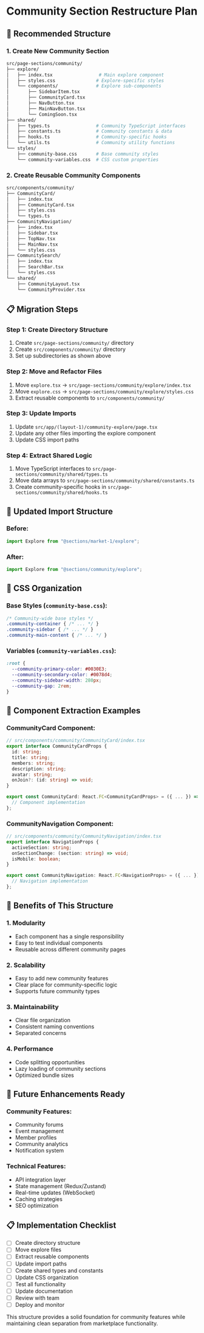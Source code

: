 # Community Section Restructure Plan

## 🎯 Recommended Structure

### 1. Create New Community Section
```bash
src/page-sections/community/
├── explore/
│   ├── index.tsx                 # Main explore component
│   ├── styles.css               # Explore-specific styles
│   └── components/              # Explore sub-components
│       ├── SidebarItem.tsx
│       ├── CommunityCard.tsx
│       ├── NavButton.tsx
│       ├── MainNavButton.tsx
│       └── ComingSoon.tsx
├── shared/
│   ├── types.ts                 # Community TypeScript interfaces
│   ├── constants.ts             # Community constants & data
│   ├── hooks.ts                 # Community-specific hooks
│   └── utils.ts                 # Community utility functions
└── styles/
    ├── community-base.css       # Base community styles
    └── community-variables.css  # CSS custom properties
```

### 2. Create Reusable Community Components
```bash
src/components/community/
├── CommunityCard/
│   ├── index.tsx
│   ├── CommunityCard.tsx
│   ├── styles.css
│   └── types.ts
├── CommunityNavigation/
│   ├── index.tsx
│   ├── Sidebar.tsx
│   ├── TopNav.tsx
│   ├── MainNav.tsx
│   └── styles.css
├── CommunitySearch/
│   ├── index.tsx
│   ├── SearchBar.tsx
│   └── styles.css
└── shared/
    ├── CommunityLayout.tsx
    └── CommunityProvider.tsx
```

## 📋 Migration Steps

### Step 1: Create Directory Structure
1. Create `src/page-sections/community/` directory
2. Create `src/components/community/` directory
3. Set up subdirectories as shown above

### Step 2: Move and Refactor Files
1. Move `explore.tsx` → `src/page-sections/community/explore/index.tsx`
2. Move `explore.css` → `src/page-sections/community/explore/styles.css`
3. Extract reusable components to `src/components/community/`

### Step 3: Update Imports
1. Update `src/app/(layout-1)/community-explore/page.tsx`
2. Update any other files importing the explore component
3. Update CSS import paths

### Step 4: Extract Shared Logic
1. Move TypeScript interfaces to `src/page-sections/community/shared/types.ts`
2. Move data arrays to `src/page-sections/community/shared/constants.ts`
3. Create community-specific hooks in `src/page-sections/community/shared/hooks.ts`

## 🔄 Updated Import Structure

### Before:
```typescript
import Explore from "@sections/market-1/explore";
```

### After:
```typescript
import Explore from "@sections/community/explore";
```

## 🎨 CSS Organization

### Base Styles (`community-base.css`):
```css
/* Community-wide base styles */
.community-container { /* ... */ }
.community-sidebar { /* ... */ }
.community-main-content { /* ... */ }
```

### Variables (`community-variables.css`):
```css
:root {
  --community-primary-color: #0030E3;
  --community-secondary-color: #0078d4;
  --community-sidebar-width: 280px;
  --community-gap: 2rem;
}
```

## 🧩 Component Extraction Examples

### CommunityCard Component:
```typescript
// src/components/community/CommunityCard/index.tsx
export interface CommunityCardProps {
  id: string;
  title: string;
  members: string;
  description: string;
  avatar: string;
  onJoin?: (id: string) => void;
}

export const CommunityCard: React.FC<CommunityCardProps> = ({ ... }) => {
  // Component implementation
};
```

### CommunityNavigation Component:
```typescript
// src/components/community/CommunityNavigation/index.tsx
export interface NavigationProps {
  activeSection: string;
  onSectionChange: (section: string) => void;
  isMobile: boolean;
}

export const CommunityNavigation: React.FC<NavigationProps> = ({ ... }) => {
  // Navigation implementation
};
```

## 📱 Benefits of This Structure

### 1. Modularity
- Each component has a single responsibility
- Easy to test individual components
- Reusable across different community pages

### 2. Scalability
- Easy to add new community features
- Clear place for community-specific logic
- Supports future community types

### 3. Maintainability
- Clear file organization
- Consistent naming conventions
- Separated concerns

### 4. Performance
- Code splitting opportunities
- Lazy loading of community sections
- Optimized bundle sizes

## 🚀 Future Enhancements Ready

### Community Features:
- Community forums
- Event management
- Member profiles
- Community analytics
- Notification system

### Technical Features:
- API integration layer
- State management (Redux/Zustand)
- Real-time updates (WebSocket)
- Caching strategies
- SEO optimization

## 📋 Implementation Checklist

- [ ] Create directory structure
- [ ] Move explore files
- [ ] Extract reusable components
- [ ] Update import paths
- [ ] Create shared types and constants
- [ ] Update CSS organization
- [ ] Test all functionality
- [ ] Update documentation
- [ ] Review with team
- [ ] Deploy and monitor

This structure provides a solid foundation for community features while maintaining clean separation from marketplace functionality.